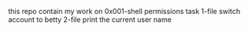 this repo contain my work on 0x001-shell permissions task
1-file switch account to betty
2-file print the current user name
